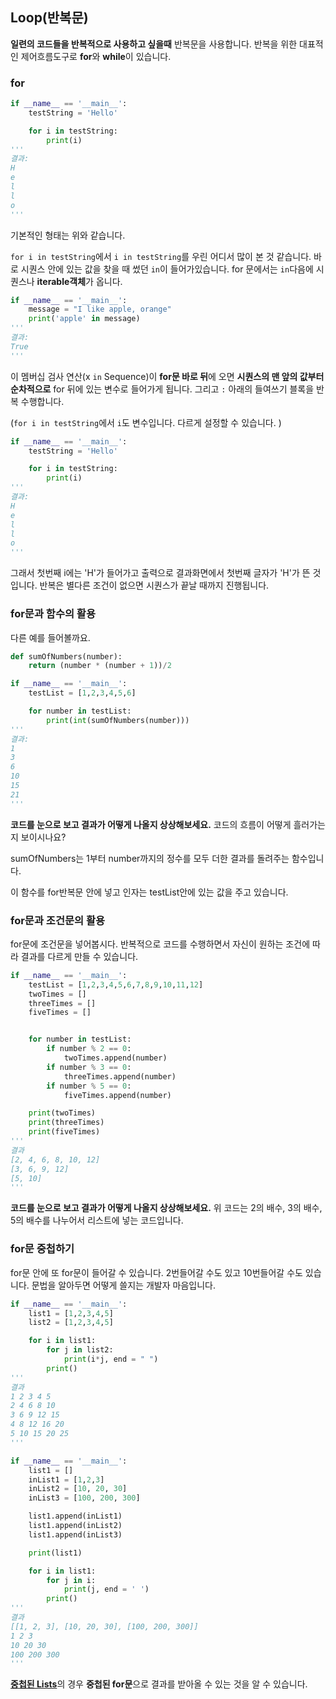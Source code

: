 ## Loop(반복문)

**일련의 코드들을 반복적으로 사용하고 싶을때** 반복문을 사용합니다. 반복을 위한 대표적인 제어흐름도구로 **for**와 **while**이 있습니다. 

### for

~~~python
if __name__ == '__main__':
    testString = 'Hello'

    for i in testString:
        print(i)
'''
결과:
H
e
l
l
o
'''
~~~

기본적인 형태는 위와 같습니다. 

`for i in testString`에서 `i in testString`를 우린 어디서 많이 본 것 같습니다. 바로 시퀀스 안에 있는 값을 찾을 때 썼던 `in`이 들어가있습니다. for 문에서는 `in`다음에 시퀀스나 **iterable객체**가 옵니다. 

~~~python
if __name__ == '__main__':
    message = "I like apple, orange"
    print('apple' in message)
'''
결과:
True
'''
~~~

이 멤버십 검사 연산(x `in` Sequence)이 **for문 바로 뒤**에 오면 **시퀀스의 맨 앞의 값부터 순차적으로** for 뒤에 있는 변수로 들어가게 됩니다. 그리고 `:` 아래의 들여쓰기 블록을 반복 수행합니다.  

(`for i in testString`에서 `i`도 변수입니다. 다르게 설정할 수 있습니다. )

~~~python
if __name__ == '__main__':
    testString = 'Hello'

    for i in testString:
        print(i)
'''
결과:
H
e
l
l
o
'''
~~~

그래서 첫번째 i에는 'H'가 들어가고 출력으로 결과화면에서 첫번째 글자가 'H'가 뜬 것입니다. 반복은 별다른 조건이 없으면 시퀀스가 끝날 때까지 진행됩니다. 



### for문과 함수의 활용

다른 예를 들어볼까요.

~~~python
def sumOfNumbers(number):
    return (number * (number + 1))/2

if __name__ == '__main__':
    testList = [1,2,3,4,5,6]

    for number in testList:
        print(int(sumOfNumbers(number)))
'''
결과:
1
3
6
10
15
21
'''
~~~

**코드를 눈으로 보고 결과가 어떻게 나올지 상상해보세요.** 코드의 흐름이 어떻게 흘러가는지 보이시나요?

sumOfNumbers는 1부터 number까지의 정수를 모두 더한 결과를 돌려주는 함수입니다. 

이 함수를 for반복문 안에 넣고 인자는 testList안에 있는 값을 주고 있습니다.



### for문과 조건문의 활용

for문에 조건문을 넣어봅시다. 반복적으로 코드를 수행하면서 자신이 원하는 조건에 따라 결과를 다르게 만들 수 있습니다. 

~~~python
if __name__ == '__main__':
    testList = [1,2,3,4,5,6,7,8,9,10,11,12]
    twoTimes = []
    threeTimes = []
    fiveTimes = []


    for number in testList:
        if number % 2 == 0:
            twoTimes.append(number)
        if number % 3 == 0:
            threeTimes.append(number)
        if number % 5 == 0:
            fiveTimes.append(number)

    print(twoTimes)
    print(threeTimes)
    print(fiveTimes)
'''
결과
[2, 4, 6, 8, 10, 12]
[3, 6, 9, 12]
[5, 10]
'''
~~~

**코드를 눈으로 보고 결과가 어떻게 나올지 상상해보세요.**  위 코드는 2의 배수, 3의 배수, 5의 배수를 나누어서 리스트에 넣는 코드입니다.



### for문 중첩하기

for문 안에 또 for문이 들어갈 수 있습니다. 2번들어갈 수도 있고 10번들어갈 수도 있습니다. 문법을 알아두면 어떻게 쓸지는 개발자 마음입니다. 

~~~python
if __name__ == '__main__':
    list1 = [1,2,3,4,5]
    list2 = [1,2,3,4,5]

    for i in list1:
        for j in list2:
            print(i*j, end = " ")
        print()
'''
결과
1 2 3 4 5 
2 4 6 8 10 
3 6 9 12 15 
4 8 12 16 20 
5 10 15 20 25 
'''
~~~

~~~python
if __name__ == '__main__':
    list1 = []
    inList1 = [1,2,3]
    inList2 = [10, 20, 30]
    inList3 = [100, 200, 300]

    list1.append(inList1)
    list1.append(inList2)
    list1.append(inList3)

    print(list1)

    for i in list1:
        for j in i:
            print(j, end = ' ')
        print()
'''
결과
[[1, 2, 3], [10, 20, 30], [100, 200, 300]]
1 2 3 
10 20 30 
100 200 300 
'''
~~~

[**중첩된 Lists**](./05DataTypeList.md)의 경우 **중첩된 for문**으로 결과를 받아올 수 있는 것을 알 수 있습니다. 
